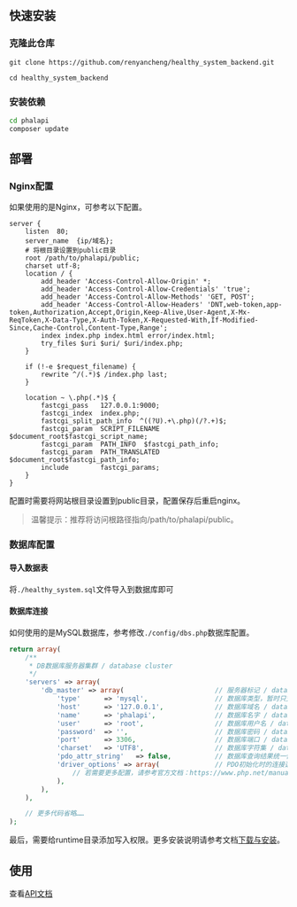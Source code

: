 ## 快速安装

### 克隆此仓库

```
git clone https://github.com/renyancheng/healthy_system_backend.git

cd healthy_system_backend
```


### 安装依赖
 
```bash
cd phalapi
composer update
```

## 部署

### Nginx配置
如果使用的是Nginx，可参考以下配置。 
```nginx 
server {
    listen  80;
    server_name  {ip/域名};
    # 将根目录设置到public目录
    root /path/to/phalapi/public;
    charset utf-8;
    location / {
        add_header 'Access-Control-Allow-Origin' *;
        add_header 'Access-Control-Allow-Credentials' 'true';
        add_header 'Access-Control-Allow-Methods' 'GET, POST';
        add_header 'Access-Control-Allow-Headers' 'DNT,web-token,app-token,Authorization,Accept,Origin,Keep-Alive,User-Agent,X-Mx-ReqToken,X-Data-Type,X-Auth-Token,X-Requested-With,If-Modified-Since,Cache-Control,Content-Type,Range';
        index index.php index.html error/index.html;
        try_files $uri $uri/ $uri/index.php;
    }
    
    if (!-e $request_filename) {
        rewrite ^/(.*)$ /index.php last;
    }

    location ~ \.php(.*)$ {
        fastcgi_pass   127.0.0.1:9000;
        fastcgi_index  index.php;
        fastcgi_split_path_info  ^((?U).+\.php)(/?.+)$;
        fastcgi_param  SCRIPT_FILENAME  $document_root$fastcgi_script_name;
        fastcgi_param  PATH_INFO  $fastcgi_path_info;
        fastcgi_param  PATH_TRANSLATED  $document_root$fastcgi_path_info;
        include        fastcgi_params;
    }
}
```
配置时需要将网站根目录设置到public目录，配置保存后重启nginx。  

> 温馨提示：推荐将访问根路径指向/path/to/phalapi/public。  

### 数据库配置

#### 导入数据表

将`./healthy_system.sql`文件导入到数据库即可

#### 数据库连接

如何使用的是MySQL数据库，参考修改```./config/dbs.php```数据库配置。  

```php
return array(
    /**
     * DB数据库服务器集群 / database cluster
     */
    'servers' => array(
        'db_master' => array(                       // 服务器标记 / database identify
            'type'      => 'mysql',                 // 数据库类型，暂时只支持：mysql, sqlserver / database type
            'host'      => '127.0.0.1',             // 数据库域名 / database host
            'name'      => 'phalapi',               // 数据库名字 / database name
            'user'      => 'root',                  // 数据库用户名 / database user
            'password'  => '',	                    // 数据库密码 / database password
            'port'      => 3306,                    // 数据库端口 / database port
            'charset'   => 'UTF8',                  // 数据库字符集 / database charset
            'pdo_attr_string'   => false,           // 数据库查询结果统一使用字符串，true是，false否
            'driver_options' => array(              // PDO初始化时的连接选项配置
                // 若需要更多配置，请参考官方文档：https://www.php.net/manual/zh/pdo.constants.php
            ),
        ),
    ),

    // 更多代码省略……
);
```

最后，需要给runtime目录添加写入权限。更多安装说明请参考文档[下载与安装](http://docs.phalapi.net/#/v2.0/download-and-setup)。  

## 使用

查看[API文档](https://github.com/renyancheng/healthy_system_backend/tree/master/API.md)
